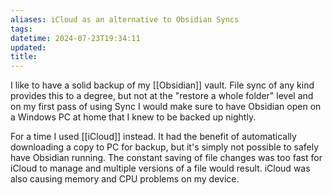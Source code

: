 ```yaml
---
aliases: iCloud as an alternative to Obsidian Syncs
tags:
datetime: 2024-07-23T19:34:11
updated: 
title: 
---
```

I like to have a solid backup of my [[Obsidian]] vault. File sync of any kind provides this to a degree, but not at the "restore a whole folder" level and on my first pass of using Sync I would make sure to have Obsidian open on a Windows PC at home that I knew to be backed up nightly.

For a time I used [[iCloud]] instead. It had the benefit of automatically downloading a copy to PC for backup, but it's simply not possible to safely have Obsidian running. The constant saving of file changes was too fast for iCloud to manage and multiple versions of a file would result. iCloud was also causing memory and CPU problems on my device.

